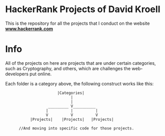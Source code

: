 # HackerRank Projects of David Kroell

This is the repository for all the projects that I conduct on the website <b>www.hackerrank.com</b>

Info
====
All of the projects on here are projects that are under certain categories, such as Cryptography, and others, which are challenges the web-developers put online.

Each folder is a category above, the following construct works like this:

```
                       |Categories|
                             |
                             |
                   _________ V__________
                  |          |          |
                  V          V          V
           |Projects|    |Projects|   |Projects| 
           
      //And moving into specific code for those projects.
      
```

